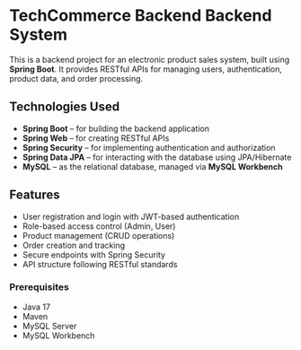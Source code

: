 # TechCommerce Backend Backend System

This is a backend project for an electronic product sales system, built using **Spring Boot**. It provides RESTful APIs for managing users, authentication, product data, and order processing.

## Technologies Used

- **Spring Boot** – for building the backend application
- **Spring Web** – for creating RESTful APIs
- **Spring Security** – for implementing authentication and authorization
- **Spring Data JPA** – for interacting with the database using JPA/Hibernate
- **MySQL** – as the relational database, managed via **MySQL Workbench**

## Features

- User registration and login with JWT-based authentication
- Role-based access control (Admin, User)
- Product management (CRUD operations)
- Order creation and tracking
- Secure endpoints with Spring Security
- API structure following RESTful standards

### Prerequisites

- Java 17
- Maven
- MySQL Server
- MySQL Workbench
